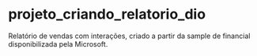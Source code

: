 # projeto_criando_relatorio_dio
Relatório de vendas com interações, criado a partir da sample de financial disponibilizada pela Microsoft.
